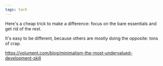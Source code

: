 ```yaml
---
tags: tech
---
```



Here's a cheap trick to make a difference: focus on the bare essentials and get rid of the rest. 

It's easy to be different, because others are mostly doing the opposite: tons of crap.

<https://volument.com/blog/minimalism-the-most-undervalued-development-skill>